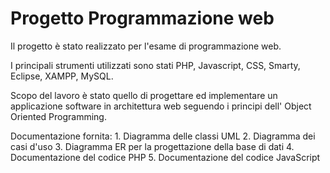 Progetto Programmazione web
===========================

Il progetto è stato realizzato per l'esame di programmazione web.

I principali strumenti utilizzati sono stati PHP, Javascript, CSS, Smarty, Eclipse, XAMPP, MySQL.

Scopo del lavoro è stato quello di progettare ed implementare un applicazione software in architettura web seguendo i principi dell' Object Oriented Programming.

Documentazione fornita:
    1. Diagramma delle classi UML
    2. Diagramma dei casi d'uso
    3. Diagramma ER per la progettazione della base di dati
    4. Documentazione del codice PHP
    5. Documentazione del codice JavaScript
